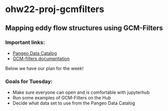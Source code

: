 # ohw22-proj-gcmfilters
## Mapping eddy flow structures using GCM-Filters

### Important links: 

- [Pangeo Data Catalog](https://catalog.pangeo.io/browse/master/ocean/)
- [GCM-filters documentation](https://gcm-filters.readthedocs.io/en/latest/index.html)

Below we have our plan for the week!

### Goals for Tuesday:
  - Make sure everyone can open and is comfortable with jupyterhub
  - Run some examples of GCM-Filters on the Hub 
  - Decide what data set to use from the Pangeo Data Catalog
